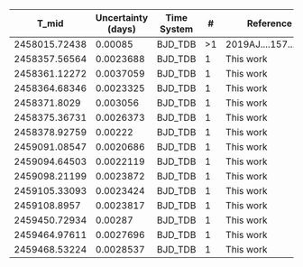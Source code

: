 |T_mid        |Uncertainty (days)|Time System|#  |Reference           |
|-------------|------------------|-----------|---|--------------------|
|2458015.72438|0.00085           |BJD_TDB    |>1 |2019AJ....157...55H |
|2458357.56564|0.0023688         |BJD_TDB    |1  |This work           |
|2458361.12272|0.0037059         |BJD_TDB    |1  |This work           |
|2458364.68346|0.0023325         |BJD_TDB    |1  |This work           |
|2458371.8029 |0.003056          |BJD_TDB    |1  |This work           |
|2458375.36731|0.0026373         |BJD_TDB    |1  |This work           |
|2458378.92759|0.00222           |BJD_TDB    |1  |This work           |
|2459091.08547|0.0020686         |BJD_TDB    |1  |This work           |
|2459094.64503|0.0022119         |BJD_TDB    |1  |This work           |
|2459098.21199|0.0023872         |BJD_TDB    |1  |This work           |
|2459105.33093|0.0023424         |BJD_TDB    |1  |This work           |
|2459108.8957 |0.0023817         |BJD_TDB    |1  |This work           |
|2459450.72934|0.00287           |BJD_TDB    |1  |This work           |
|2459464.97611|0.0027696         |BJD_TDB    |1  |This work           |
|2459468.53224|0.0028537         |BJD_TDB    |1  |This work           |
